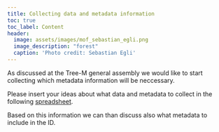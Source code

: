 ```yaml
---
title: Collecting data and metadata information
toc: true
toc_label: Content
header:
  image: assets/images/mof_sebastian_egli.png
  image_description: "forest"
  caption: 'Photo credit: Sebastian Egli'
---
```


As discussed at the Tree-M general assembly we would like to start collecting which metadata information will be neccessary.

<!--more-->

Please insert your ideas about what data and metadata to collect in the following [spreadsheet](https://docs.google.com/spreadsheets/d/1uzlJNVqOQRBMsnC3wcb942BsrHxJJ-O1fSCaO2g20Vg/edit#gid=0).

Based on this information we can than discuss also what metadata to include in the ID.

